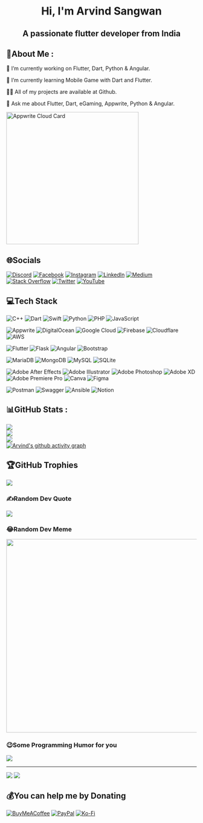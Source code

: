 <h1 align="center">Hi, I'm Arvind Sangwan</h1>

<h2 align="center">A passionate flutter developer from India</h2>

## 💫About Me :

🔭 I’m currently working on Flutter, Dart, Python & Angular.

🌱 I’m currently learning Mobile Game with Dart and Flutter.

<!-- 👯 I’m looking to collaborate on Flights Booking App -->

<!-- 🤝 I’m looking for help with AI and ML based projects -->

👨‍💻 All of my projects are available at Github.

<!-- 📝 I regularly write articles on medium.com -->

💬 Ask me about Flutter, Dart, eGaming, Appwrite, Python & Angular.

<!--📫 How to reach me #Socials-->

<!--📄 Know about my experiences www.dev4flutter.com-->

<!--⚡ Fun fact I think I look like a hero-->

<a href="https://cloud.appwrite.io/card/64359f15cd825a8f1561">
	<img width="350" src="https://cloud.appwrite.io/v1/cards/cloud?userId=64359f15cd825a8f1561" alt="Appwrite Cloud Card" />
</a>

## 🌐Socials

[![Discord](https://img.shields.io/badge/Discord-%237289DA.svg?logo=discord&logoColor=white)](htttps://discord.gg/rvndsngwn) [![Facebook](https://img.shields.io/badge/Facebook-%231877F2.svg?logo=Facebook&logoColor=white)](https://facebook.com/rvndsngwn) [![Instagram](https://img.shields.io/badge/Instagram-%23E4405F.svg?logo=Instagram&logoColor=white)](https://instagram.com/rvndsngwn) [![LinkedIn](https://img.shields.io/badge/LinkedIn-%230077B5.svg?logo=linkedin&logoColor=white)](https://linkedin.com/in/rvndsngwn) [![Medium](https://img.shields.io/badge/Medium-12100E?logo=medium&logoColor=white)](https://medium.com/@rvndsngwn) [![Stack Overflow](https://img.shields.io/badge/-Stackoverflow-FE7A16?logo=stack-overflow&logoColor=white)](https://stackoverflow.com/users/rvndsngwn) [![Twitter](https://img.shields.io/badge/Twitter-%231DA1F2.svg?logo=Twitter&logoColor=white)](https://twitter.com/rvndsngwn) [![YouTube](https://img.shields.io/badge/YouTube-%23FF0000.svg?logo=YouTube&logoColor=white)](https://youtube.com/c/rvndsngwn)

## 💻Tech Stack

![C++](https://img.shields.io/badge/c++-%2300599C.svg?style=flat&logo=c%2B%2B&logoColor=white) ![Dart](https://img.shields.io/badge/dart-%230175C2.svg?style=flat&logo=dart&logoColor=white) ![Swift](https://img.shields.io/badge/swift-F54A2A?style=flat&logo=swift&logoColor=white) ![Python](https://img.shields.io/badge/python-3670A0?style=flat&logo=python&logoColor=ffdd54) ![PHP](https://img.shields.io/badge/php-%23777BB4.svg?style=flat&logo=php&logoColor=white) ![JavaScript](https://img.shields.io/badge/javascript-%23323330.svg?style=flat&logo=javascript&logoColor=%23F7DF1E)

![Appwrite](https://img.shields.io/badge/Appwrite-%23000000.svg?style=flat&logo=appwrite) ![DigitalOcean](https://img.shields.io/badge/DigitalOcean-%230167ff.svg?style=flat&logo=digitalOcean&logoColor=white) ![Google Cloud](https://img.shields.io/badge/Google%20Cloud-%234285F4.svg?style=flat&logo=google-cloud&logoColor=white) ![Firebase](https://img.shields.io/badge/firebase-%23039BE5.svg?style=flat&logo=firebase) ![Cloudflare](https://img.shields.io/badge/Cloudflare-F38020?style=flat&logo=Cloudflare&logoColor=white) ![AWS](https://img.shields.io/badge/AWS-%23FF9900.svg?style=flat&logo=amazon-aws&logoColor=white)

![Flutter](https://img.shields.io/badge/Flutter-%2302569B.svg?style=flat&logo=Flutter&logoColor=white) ![Flask](https://img.shields.io/badge/flask-%23000.svg?style=flat&logo=flask&logoColor=white) ![Angular](https://img.shields.io/badge/angular-%23DD0031.svg?style=flat&logo=angular&logoColor=white) ![Bootstrap](https://img.shields.io/badge/bootstrap-%23563D7C.svg?style=flat&logo=bootstrap&logoColor=white)

![MariaDB](https://img.shields.io/badge/MariaDB-003545?style=flat&logo=mariadb&logoColor=white) ![MongoDB](https://img.shields.io/badge/MongoDB-%234ea94b.svg?style=flat&logo=mongodb&logoColor=white) ![MySQL](https://img.shields.io/badge/mysql-%2300f.svg?style=flat&logo=mysql&logoColor=white) ![SQLite](https://img.shields.io/badge/sqlite-%2307405e.svg?style=flat&logo=sqlite&logoColor=white)

![Adobe After Effects](https://img.shields.io/badge/Adobe%20After%20Effects-9999FF.svg?style=flat&logo=Adobe%20After%20Effects&logoColor=white) ![Adobe Illustrator](https://img.shields.io/badge/adobeillustrator-%23FF9A00.svg?style=flat&logo=adobeillustrator&logoColor=white) ![Adobe Photoshop](https://img.shields.io/badge/adobephotoshop-%2331A8FF.svg?style=flat&logo=adobephotoshop&logoColor=white) ![Adobe XD](https://img.shields.io/badge/Adobe%20XD-470137?style=flat&logo=Adobe%20XD&logoColor=#FF61F6) ![Adobe Premiere Pro](https://img.shields.io/badge/Adobe%20Premiere%20Pro-9999FF.svg?style=flat&logo=Adobe%20Premiere%20Pro&logoColor=white) ![Canva](https://img.shields.io/badge/Canva-%2300C4CC.svg?style=flat&logo=Canva&logoColor=white) ![Figma](https://img.shields.io/badge/figma-%23F24E1E.svg?style=flat&logo=figma&logoColor=white)

![Postman](https://img.shields.io/badge/Postman-FF6C37?style=flat&logo=postman&logoColor=white) ![Swagger](https://img.shields.io/badge/-Swagger-%23Clojure?style=flat&logo=swagger&logoColor=white) ![Ansible](https://img.shields.io/badge/ansible-%231A1918.svg?style=flat&logo=ansible&logoColor=white) ![Notion](https://img.shields.io/badge/Notion-%23000000.svg?style=flat&logo=notion&logoColor=white)

## 📊GitHub Stats :

![](https://github-readme-stats.vercel.app/api?username=rvndsngwn&theme=dracula&hide_border=false&include_all_commits=false&count_private=false)<br/>
![](https://github-readme-streak-stats.herokuapp.com/?user=rvndsngwn&theme=dracula&hide_border=false)<br/>
![](https://github-readme-stats.vercel.app/api/top-langs/?username=rvndsngwn&theme=dracula&hide_border=false&include_all_commits=false&count_private=false&layout=compact)<br/>
[![Arvind's github activity graph](https://activity-graph.herokuapp.com/graph?username=rvndsngwn&theme=dracula)](https://github.com/ashutosh00710/github-readme-activity-graph)

## 🏆GitHub Trophies

![](https://github-profile-trophy.vercel.app/?username=rvndsngwn&theme=dracula&no-frame=false&no-bg=false&margin-w=4)

### ✍️Random Dev Quote

![](https://quotes-github-readme.vercel.app/api?type=horizontal&theme=radical)

### 😂Random Dev Meme

<img src="https://random-memer.herokuapp.com/" width="512px"/>

### 😉Some Programming Humor for you

![](https://readme-jokes.vercel.app/api?theme=default)

---

[![](https://komarev.com/ghpvc/?username=rvndsngwn&label=Profile%20views&color=0e75b6&style=flat)](https://visitcount.itsvg.in) [![](https://wakatime.com/badge/user/eb0e22cb-19ea-4f12-a13c-1c778755a299.svg)](https://wakatime.com/@eb0e22cb-19ea-4f12-a13c-1c778755a299)

## 💰You can help me by Donating

[![BuyMeACoffee](https://img.shields.io/badge/Buy%20Me%20a%20Coffee-ffdd00?style=for-the-badge&logo=buy-me-a-coffee&logoColor=black)](https://buymeacoffee.com/rvndsngwn) [![PayPal](https://img.shields.io/badge/PayPal-00457C?style=for-the-badge&logo=paypal&logoColor=white)](https://paypal.me/rvndsngwn) [![Ko-Fi](https://img.shields.io/badge/Ko--fi-F16061?style=for-the-badge&logo=ko-fi&logoColor=white)](https://ko-fi.com/rvndsngwn)

  <!-- Proudly created with GPRM ( https://gprm.itsvg.in ) -->
